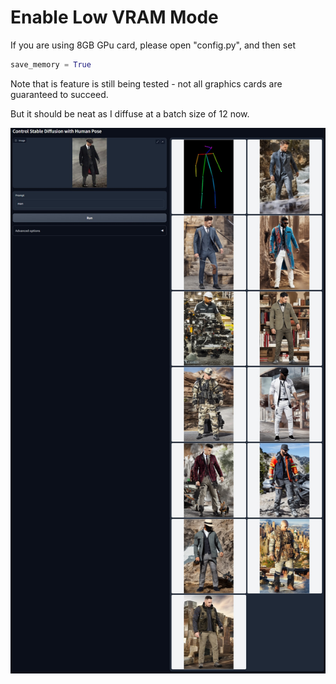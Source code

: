 # Enable Low VRAM Mode

If you are using 8GB GPu card, please open "config.py", and then set

```python
save_memory = True
```

Note that is feature is still being tested - not all graphics cards are guaranteed to succeed.

But it should be neat as I diffuse at a batch size of 12 now.

![p](../github_page/i12.jpg)
